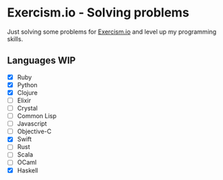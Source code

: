 Exercism.io - Solving problems
==============================

Just solving some problems for [Exercism.io](http://exercism.io) and level up my programming skills.

## Languages WIP

- [x] Ruby
- [x] Python
- [x] Clojure
- [ ] Elixir
- [ ] Crystal
- [ ] Common Lisp
- [ ] Javascript
- [ ] Objective-C
- [x] Swift
- [ ] Rust
- [ ] Scala
- [ ] OCaml
- [x] Haskell
